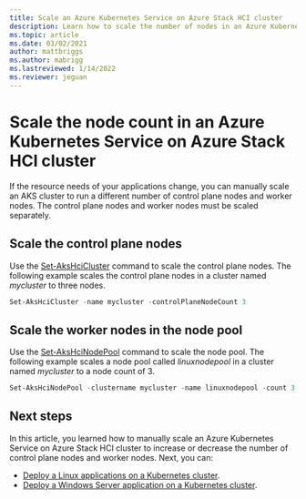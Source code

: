 ```yaml
---
title: Scale an Azure Kubernetes Service on Azure Stack HCI cluster
description: Learn how to scale the number of nodes in an Azure Kubernetes Service on Azure Stack HCI cluster.
ms.topic: article
ms.date: 03/02/2021
author: mattbriggs
ms.author: mabrigg 
ms.lastreviewed: 1/14/2022
ms.reviewer: jeguan
---
```


# Scale the node count in an Azure Kubernetes Service on Azure Stack HCI cluster

If the resource needs of your applications change, you can manually scale an AKS cluster to run a different number of control plane nodes and worker nodes. The control plane nodes and worker nodes must be scaled separately.

## Scale the control plane nodes

Use the [Set-AksHciCluster](./reference/ps/set-akshcicluster.md) command to scale the control plane nodes. The following example scales the control plane nodes in a cluster named *mycluster* to three nodes. 

```powershell
Set-AksHciCluster -name mycluster -controlPlaneNodeCount 3
```

## Scale the worker nodes in the node pool

Use the [Set-AksHciNodePool](./reference/ps/set-akshcinodepool.md) command to scale the node pool. The following example scales a node pool called *linuxnodepool* in a cluster named *mycluster* to a node count of 3. 

```powershell
Set-AksHciNodePool -clustername mycluster -name linuxnodepool -count 3
``` 

## Next steps

In this article, you learned how to manually scale an Azure Kubernetes Service on Azure Stack HCI cluster to increase or decrease the number of control plane nodes and worker nodes. Next, you can:
- [Deploy a Linux applications on a Kubernetes cluster](./deploy-linux-application.md).
- [Deploy a Windows Server application on a Kubernetes cluster](./deploy-windows-application.md).
